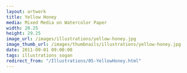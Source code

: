 ```yaml
---
layout: artwork
title: Yellow Honey
media: Mixed Media on Watercolor Paper
width: 20.25
height: 29.25
image_url: /images/illustrations/yellow-honey.jpg
image_thumb_url: /images/thumbnails/illustrations/yellow-honey.jpg
date: 2011-09-01 09:00:00
tags: illustrations sogan
redirect_from: "/Illustrations/05-YellowHoney.html"
---
```

